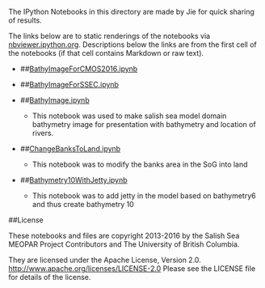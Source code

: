 The IPython Notebooks in this directory are made by Jie for
quick sharing of results.

The links below are to static renderings of the notebooks via
[nbviewer.ipython.org](http://nbviewer.ipython.org/).
Descriptions below the links are from the first cell of the notebooks
(if that cell contains Markdown or raw text).

* ##[BathyImageForCMOS2016.ipynb](http://nbviewer.ipython.org/urls/bitbucket.org/salishsea/analysis-jie/raw/tip/jie/bathymetry/BathyImageForCMOS2016.ipynb)  
    
* ##[BathyImageForSSEC.ipynb](http://nbviewer.ipython.org/urls/bitbucket.org/salishsea/analysis-jie/raw/tip/jie/bathymetry/BathyImageForSSEC.ipynb)  
    
* ##[BathyImage.ipynb](http://nbviewer.ipython.org/urls/bitbucket.org/salishsea/analysis-jie/raw/tip/jie/bathymetry/BathyImage.ipynb)  
    
    *  This notebook was used to make salish sea model domain bathymetry image for presentation with bathymetry and location of rivers.  

* ##[ChangeBanksToLand.ipynb](http://nbviewer.ipython.org/urls/bitbucket.org/salishsea/analysis-jie/raw/tip/jie/bathymetry/ChangeBanksToLand.ipynb)  
    
    * This notebook was to modify the banks area in the SoG into land  

* ##[Bathymetry10WithJetty.ipynb](http://nbviewer.ipython.org/urls/bitbucket.org/salishsea/analysis-jie/raw/tip/jie/bathymetry/Bathymetry10WithJetty.ipynb)  
    
    * This notebook was to add jetty in the model based on bathymetry6 and thus create bathymetry 10  


##License

These notebooks and files are copyright 2013-2016
by the Salish Sea MEOPAR Project Contributors
and The University of British Columbia.

They are licensed under the Apache License, Version 2.0.
http://www.apache.org/licenses/LICENSE-2.0
Please see the LICENSE file for details of the license.
